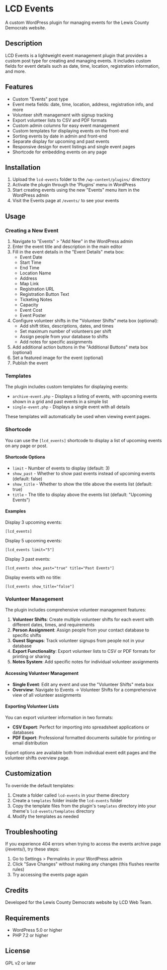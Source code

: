 # LCD Events

A custom WordPress plugin for managing events for the Lewis County Democrats website.

## Description

LCD Events is a lightweight event management plugin that provides a custom post type for creating and managing events. It includes custom fields for event details such as date, time, location, registration information, and more.

## Features

- Custom "Events" post type
- Event meta fields: date, time, location, address, registration info, and more
- Volunteer shift management with signup tracking
- Export volunteer lists to CSV and PDF formats
- Custom admin columns for easy event management
- Custom templates for displaying events on the front-end
- Sorting events by date in admin and front-end
- Separate display for upcoming and past events
- Responsive design for event listings and single event pages
- Shortcode for embedding events on any page

## Installation

1. Upload the `lcd-events` folder to the `/wp-content/plugins/` directory
2. Activate the plugin through the 'Plugins' menu in WordPress
3. Start creating events using the new "Events" menu item in the WordPress admin
4. Visit the Events page at `/events/` to see your events

## Usage

### Creating a New Event

1. Navigate to "Events" > "Add New" in the WordPress admin
2. Enter the event title and description in the main editor
3. Fill in the event details in the "Event Details" meta box:
   - Event Date
   - Start Time
   - End Time
   - Location Name
   - Address
   - Map Link
   - Registration URL
   - Registration Button Text
   - Ticketing Notes
   - Capacity
   - Event Cost
   - Event Poster
4. Configure volunteer shifts in the "Volunteer Shifts" meta box (optional):
   - Add shift titles, descriptions, dates, and times
   - Set maximum number of volunteers per shift
   - Assign people from your database to shifts
   - Add notes for specific assignments
5. Add additional action buttons in the "Additional Buttons" meta box (optional)
6. Set a featured image for the event (optional)
7. Publish the event

### Templates

The plugin includes custom templates for displaying events:

- `archive-event.php` - Displays a listing of events, with upcoming events shown in a grid and past events in a simple list
- `single-event.php` - Displays a single event with all details

These templates will automatically be used when viewing event pages.

### Shortcode

You can use the `[lcd_events]` shortcode to display a list of upcoming events on any page or post.

#### Shortcode Options

- `limit` - Number of events to display (default: 3)
- `show_past` - Whether to show past events instead of upcoming events (default: false)
- `show_title` - Whether to show the title above the events list (default: true)
- `title` - The title to display above the events list (default: "Upcoming Events")

#### Examples

Display 3 upcoming events:
```
[lcd_events]
```

Display 5 upcoming events:
```
[lcd_events limit="5"]
```

Display 3 past events:
```
[lcd_events show_past="true" title="Past Events"]
```

Display events with no title:
```
[lcd_events show_title="false"]
```

### Volunteer Management

The plugin includes comprehensive volunteer management features:

1. **Volunteer Shifts**: Create multiple volunteer shifts for each event with different dates, times, and requirements
2. **Person Assignment**: Assign people from your contact database to specific shifts
3. **Guest Signups**: Track volunteer signups from people not in your database
4. **Export Functionality**: Export volunteer lists to CSV or PDF formats for printing or sharing
5. **Notes System**: Add specific notes for individual volunteer assignments

#### Accessing Volunteer Management

- **Single Event**: Edit any event and use the "Volunteer Shifts" meta box
- **Overview**: Navigate to Events → Volunteer Shifts for a comprehensive view of all volunteer assignments

#### Exporting Volunteer Lists

You can export volunteer information in two formats:

- **CSV Export**: Perfect for importing into spreadsheet applications or databases
- **PDF Export**: Professional formatted documents suitable for printing or email distribution

Export options are available both from individual event edit pages and the volunteer shifts overview page.

## Customization

To override the default templates:

1. Create a folder called `lcd-events` in your theme directory
2. Create a `templates` folder inside the `lcd-events` folder
3. Copy the template files from the plugin's `templates` directory into your theme's `lcd-events/templates` directory
4. Modify the templates as needed

## Troubleshooting

If you experience 404 errors when trying to access the events archive page (/events/), try these steps:

1. Go to Settings > Permalinks in your WordPress admin
2. Click "Save Changes" without making any changes (this flushes rewrite rules)
3. Try accessing the events page again

## Credits

Developed for the Lewis County Democrats website by LCD Web Team.

## Requirements

- WordPress 5.0 or higher
- PHP 7.2 or higher

## License

GPL v2 or later 